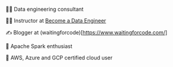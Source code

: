 👨‍💻 Data engineering consultant 

👨‍🏫 Instructor at [Become a Data Engineer](https://becomedataengineer.com/) 

✍️ Blogger at (waitingforcode)[https://www.waitingforcode.com/]

🤩 Apache Spark enthusiast

📜 AWS, Azure and GCP certified cloud user

